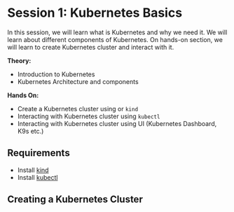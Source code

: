 # Session 1: Kubernetes Basics

In this session, we will learn what is Kubernetes and why we need it. We will learn about different components of Kubernetes. On hands-on section, we will learn to create Kubernetes cluster and interact with it. 

**Theory:**
- Introduction to Kubernetes
- Kubernetes Architecture and components

**Hands On:**
- Create a Kubernetes cluster using or `kind`
- Interacting with Kubernetes cluster using `kubectl`
- Interacting with Kubernetes cluster using UI (Kubernetes Dashboard, K9s etc.)

## Requirements
- Install [kind](https://kind.sigs.k8s.io/docs/user/quick-start/)
- Install [kubectl](https://kubernetes.io/docs/tasks/tools/#kubectl)

## Creating a Kubernetes Cluster
